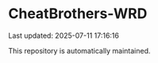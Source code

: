 # CheatBrothers-WRD

Last updated: 2025-07-11 17:16:16

This repository is automatically maintained.
